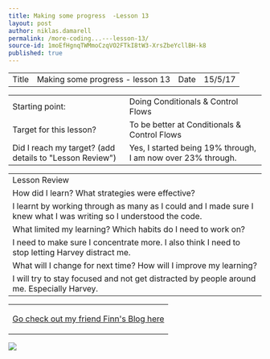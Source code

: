```yaml
---
title: Making some progress  -Lesson 13
layout: post
author: niklas.damarell
permalink: /more-coding...---lesson-13/
source-id: 1moEfHgnqTWMmoCzqVO2FTkI8tW3-XrsZbeYcllBH-k8
published: true
---
```

<table>
  <tr>
    <td>Title</td>
    <td>Making some progress - lesson 13</td>
    <td>Date</td>
    <td>15/5/17</td>
  </tr>
</table>


<table>
  <tr>
    <td>Starting point:</td>
    <td>Doing Conditionals & Control Flows</td>
  </tr>
  <tr>
    <td>Target for this lesson?</td>
    <td>To be better at Conditionals & Control Flows</td>
  </tr>
  <tr>
    <td>Did I reach my target? 
(add details to "Lesson Review")</td>
    <td> Yes, I started being 19% through, I am now over 23% through.</td>
  </tr>
</table>


<table>
  <tr>
    <td>Lesson Review</td>
  </tr>
  <tr>
    <td>How did I learn? What strategies were effective? </td>
  </tr>
  <tr>
    <td>I learnt by working through as many as I could and I made sure I knew what I was writing so I understood the code.</td>
  </tr>
  <tr>
    <td>What limited my learning? Which habits do I need to work on? </td>
  </tr>
  <tr>
    <td>I need to make sure I concentrate more. I also think I need to stop letting Harvey distract me.</td>
  </tr>
  <tr>
    <td>What will I change for next time? How will I improve my learning?</td>
  </tr>
  <tr>
    <td>I will try to stay focused and not get distracted by people around me. Especially Harvey.</td>
  </tr>
</table>

<table>
  <tr>
    <td><html>
<body>

<p><a href="https://finnhammerkick3009.github.io/
">Go check out my friend Finn's Blog here</a></p>

</body>
</html>
</td>
  </tr>
</table>

<img src="http://i65.tinypic.com/mb068g.png" >
